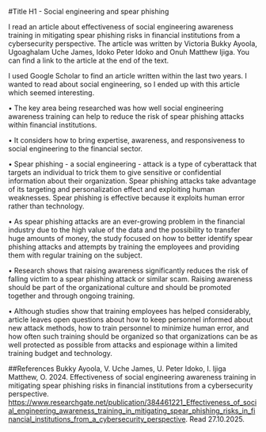 #Title H1 - Social engineering and spear phishing

I read an article about effectiveness of social engineering awareness training in mitigating spear phishing risks in financial institutions from a cybersecurity perspective. 
The article was written by Victoria Bukky Ayoola, Ugoaghalam Uche James, Idoko Peter Idoko and Onuh Matthew Ijiga. You can find a link to the article at the end of the text.

I used Google Scholar to find an article written within the last two years. I wanted to read about social engineering, so I ended up with this article which seemed interesting.


•	The key area being researched was how well social engineering awareness training can help to reduce the risk of spear phishing attacks within financial institutions. 

•	It considers how to bring expertise, awareness, and responsiveness to social engineering to the financial sector.

•	Spear phishing - a social engineering - attack is a type of cyberattack that targets an individual to trick them to give sensitive or confidential information about their organization. 
Spear phishing attacks take advantage of its targeting and personalization effect and exploiting human weaknesses. Spear phishing is effective because it exploits human error rather than technology.

•	As spear phishing attacks are an ever-growing problem in the financial industry due to the high value of the data and the possibility to transfer huge amounts of money,
the study focused on how to better identify spear phishing attacks and attempts by training the employees and providing them with regular training on the subject.

•	Research shows that raising awareness significantly reduces the risk of falling victim to a spear phishing attack or similar scam. Raising awareness should be part of the
organizational culture and should be promoted together and through ongoing training.

•	Although studies show that training employees has helped considerably, article leaves open questions about how to keep personnel informed about new attack methods, 
how to train personnel to minimize human error, and how often such training should be organized so that organizations can be as well protected as possible from attacks and 
espionage within a limited training budget and technology.



##References
Bukky Ayoola, V. Uche James, U. Peter Idoko, I. Ijiga Matthew, O. 2024. Effectiveness of social engineering awareness training in mitigating spear phishing risks in financial institutions from a cybersecurity perspective.
https://www.researchgate.net/publication/384461221_Effectiveness_of_social_engineering_awareness_training_in_mitigating_spear_phishing_risks_in_financial_institutions_from_a_cybersecurity_perspective. Read 27.10.2025.
